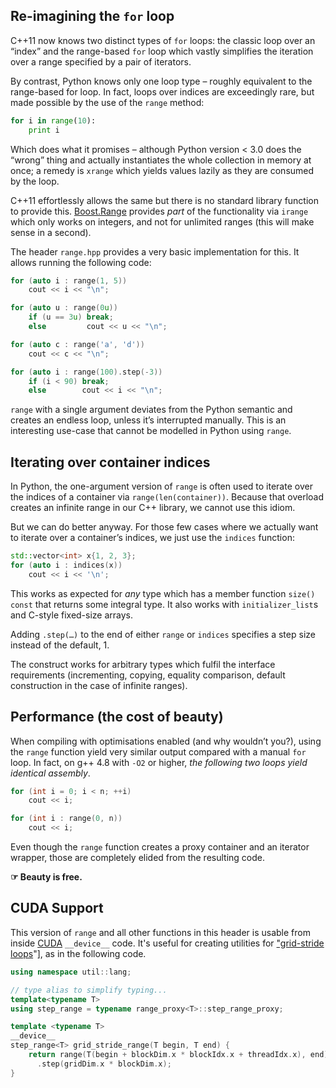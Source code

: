 ## Re-imagining the `for` loop

C++11 now knows two distinct types of `for` loops: the classic loop over an “index” and the range-based `for` loop which vastly simplifies the iteration over a range specified by a pair of iterators.

By contrast, Python knows only one loop type – roughly equivalent to the range-based for loop. In fact, loops over indices are exceedingly rare, but made possible by the use of the `range` method:

```python
for i in range(10):
    print i
```

Which does what it promises – although Python version < 3.0 does the “wrong” thing and actually instantiates the whole collection in memory at once; a remedy is `xrange` which yields values lazily as they are consumed by the loop.

C++11 effortlessly allows the same but there is no standard library function to provide this. [Boost.Range][] provides *part* of the functionality via `irange` which only works on integers, and not for unlimited ranges (this will make sense in a second).

The header `range.hpp` provides a very basic implementation for this. It allows running the following code:

```c++
for (auto i : range(1, 5))
    cout << i << "\n";

for (auto u : range(0u))
    if (u == 3u) break;
    else         cout << u << "\n";

for (auto c : range('a', 'd'))
    cout << c << "\n";

for (auto i : range(100).step(-3))
    if (i < 90) break;
    else        cout << i << "\n";
```

`range` with a single argument deviates from the Python semantic and creates an endless loop, unless it’s interrupted manually. This is an interesting use-case that cannot be modelled in Python using `range`.

## Iterating over container indices

In Python, the one-argument version of `range` is often used to iterate over the indices of a container via `range(len(container))`. Because that overload creates an infinite range in our C++ library, we cannot use this idiom.

But we can do better anyway. For those few cases where we actually want to iterate over a container’s indices, we just use the `indices` function:

```c++
std::vector<int> x{1, 2, 3};
for (auto i : indices(x))
    cout << i << '\n';
```

This works as expected for *any* type which has a member function `size() const` that returns some integral type. It also works with `initializer_list`s and C-style fixed-size arrays.

Adding `.step(…)` to the end of either `range` or `indices` specifies a step size instead of the default, 1.

The construct works for arbitrary types which fulfil the interface requirements (incrementing, copying, equality comparison, default construction in the case of infinite ranges).

## Performance (the cost of beauty)

When compiling with optimisations enabled (and why wouldn’t you?), using the `range` function yield very similar output compared with a manual `for` loop. In fact, on g++ 4.8 with `-O2` or higher, *the following two loops yield identical assembly*.

```c++
for (int i = 0; i < n; ++i)
    cout << i;

for (int i : range(0, n))
    cout << i;
```

Even though the `range` function creates a proxy container and an iterator wrapper, those are completely elided from the resulting code.

**☞ Beauty is free.**

## CUDA Support

This version of `range` and all other functions in this header is usable from inside [CUDA](https://developer.nvidia.com/cuda-zone) `__device__` code. It's useful for creating utilities for ["grid-stride loops](http://devblogs.nvidia.com/parallelforall/cuda-pro-tip-write-flexible-kernels-grid-stride-loops/)"], as in the following code.

```c++
using namespace util::lang;

// type alias to simplify typing...
template<typename T>
using step_range = typename range_proxy<T>::step_range_proxy;

template <typename T>
__device__
step_range<T> grid_stride_range(T begin, T end) {
    return range(T(begin + blockDim.x * blockIdx.x + threadIdx.x), end)
      .step(gridDim.x * blockDim.x);
}
```


[Boost.Range]: http://www.boost.org/doc/libs/1_54_0/libs/range/doc/html/index.html
